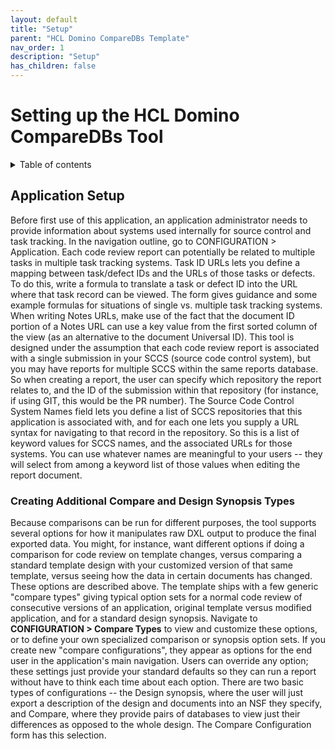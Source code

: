 ```yaml
---
layout: default
title: "Setup"
parent: "HCL Domino CompareDBs Template"
nav_order: 1
description: "Setup"
has_children: false
---
```

<h1>Setting up the HCL Domino CompareDBs Tool</h1>

<details close markdown="block">
  <summary>
    Table of contents
  </summary>
  {: .text-delta }
1. TOC
{:toc}
</details>


## Application Setup

Before first use of this application, an application administrator needs to provide information about systems used internally for source control and task tracking.
In the navigation outline, go to CONFIGURATION > Application.
Each code review report can potentially be related to multiple tasks in multiple task tracking systems. Task ID URLs lets you define a mapping between task/defect IDs and the URLs of those tasks or defects. To do this, write a formula to translate a task or defect ID into the URL where that task record can be viewed. The form gives guidance and some example formulas for situations of single vs. multiple task tracking systems. When writing Notes URLs, make use of the fact that the document ID portion of a Notes URL can use a key value from the first sorted column of the view (as an alternative to the document Universal ID).
This tool is designed under the assumption that each code review report is associated with a single submission in your SCCS (source code control system), but you may have reports for multiple SCCS within the same reports database. So when creating a report, the user can specify which repository the report relates to, and the ID of the submission within that repository (for instance, if using GIT, this would be the PR number).
The Source Code Control System Names field lets you define a list of SCCS repositories that this application is associated with, and for each one lets you supply a URL syntax for navigating to that record in the repository. So this is a list of keyword values for SCCS names, and the associated URLs for those systems. You can use whatever names are meaningful to your users -- they will select from among a keyword list of those values when editing the report document.

### Creating Additional Compare and Design Synopsis Types

Because comparisons can be run for different purposes, the tool supports several options for how it manipulates raw DXL output to produce the final exported data. You might, for instance, want different options if doing a comparison for code review on template changes, versus comparing a standard template design with your customized version of that same template, versus seeing how the data in certain documents has changed. These options are described above.
The template ships with a few generic "compare types" giving typical option sets for a normal code review of consecutive versions of an application, original template versus modified application, and for a standard design synopsis.
Navigate to **CONFIGURATION > Compare Types** to view and customize these options, or to define your own specialized comparison or synopsis option sets. If you create new "compare configurations", they appear as options for the end user in the application's main navigation.
Users can override any option; these settings just provide your standard defaults so they can run a report without have to think each time about each option.
There are two basic types of configurations -- the Design synopsis, where the user will just export a description of the design and documents into an NSF they specify, and Compare, where they provide pairs of databases to view just their differences as opposed to the whole design. The Compare Configuration form has this selection.
